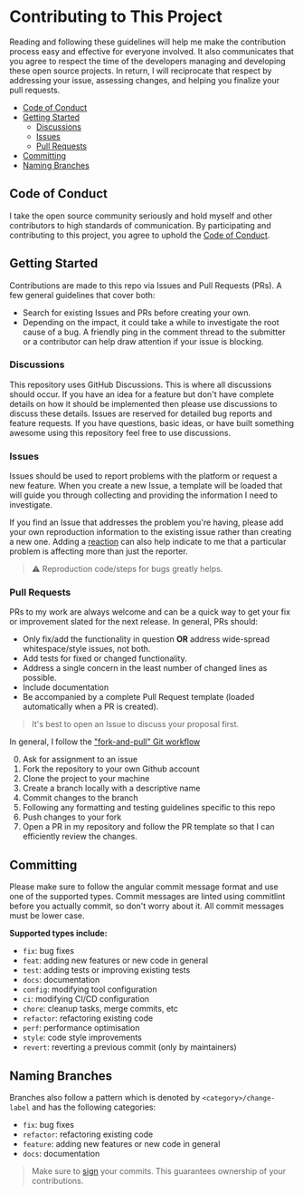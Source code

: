 # Contributing to This Project

Reading and following these guidelines will help me make the contribution process easy and effective for everyone involved. It also communicates that you agree to respect the time of the developers managing and developing these open source projects. In return, I will reciprocate that respect by addressing your issue, assessing changes, and helping you finalize your pull requests.

- [Code of Conduct](#code-of-conduct)
- [Getting Started](#getting-started)
  - [Discussions](#discussions)
  - [Issues](#issues)
  - [Pull Requests](#pull-requests)
- [Committing](#committing)
- [Naming Branches](#naming-branches)

## Code of Conduct

I take the open source community seriously and hold myself and other contributors to high standards of communication. By participating and contributing to this project, you agree to uphold the [Code of Conduct](./CODE_OF_CONDUCT.md).

## Getting Started

Contributions are made to this repo via Issues and Pull Requests (PRs). A few general guidelines that cover both:

- Search for existing Issues and PRs before creating your own.
- Depending on the impact, it could take a while to investigate the root cause of a bug. A friendly ping in the comment thread to the submitter or a contributor can help draw attention if your issue is blocking.

### Discussions

This repository uses GitHub Discussions. This is where all discussions should occur. If you have an idea for a feature but don't have complete details on how it should be implemented then please use discussions to discuss these details. Issues are reserved for detailed bug reports and feature requests. If you have questions, basic ideas, or have built something awesome using this repository feel free to use discussions.

### Issues

Issues should be used to report problems with the platform or request a new feature. When you create a new Issue, a template will be loaded that will guide you through collecting and providing the information I need to investigate.

If you find an Issue that addresses the problem you're having, please add your own reproduction information to the existing issue rather than creating a new one. Adding a [reaction](https://github.blog/2016-03-10-add-reactions-to-pull-requests-issues-and-comments/) can also help indicate to me that a particular problem is affecting more than just the reporter.

> ⚠️ Reproduction code/steps for bugs greatly helps.

### Pull Requests

PRs to my work are always welcome and can be a quick way to get your fix or improvement slated for the next release. In general, PRs should:

- Only fix/add the functionality in question **OR** address wide-spread whitespace/style issues, not both.
- Add tests for fixed or changed functionality.
- Address a single concern in the least number of changed lines as possible.
- Include documentation
- Be accompanied by a complete Pull Request template (loaded automatically when a PR is created).

> It's best to open an Issue to discuss your proposal first.

In general, I follow the ["fork-and-pull" Git workflow](https://github.com/susam/gitpr)

0.  Ask for assignment to an issue
1.  Fork the repository to your own Github account
2.  Clone the project to your machine
3.  Create a branch locally with a descriptive name
4.  Commit changes to the branch
5.  Following any formatting and testing guidelines specific to this repo
6.  Push changes to your fork
7.  Open a PR in my repository and follow the PR template so that I can efficiently review the changes.

## Committing

Please make sure to follow the angular commit message format and use one of the
supported types. Commit messages are linted using commitlint before you actually
commit, so don't worry about it. All commit messages must be lower case.

**Supported types include:**

- `fix`: bug fixes
- `feat`: adding new features or new code in general
- `test`: adding tests or improving existing tests
- `docs`: documentation
- `config`: modifying tool configuration
- `ci`: modifying CI/CD configuration
- `chore`: cleanup tasks, merge commits, etc
- `refactor`: refactoring existing code
- `perf`: performance optimisation
- `style`: code style improvements
- `revert`: reverting a previous commit (only by maintainers)

## Naming Branches

Branches also follow a pattern which is denoted by `<category>/change-label` and
has the following categories:

- `fix`: bug fixes
- `refactor`: refactoring existing code
- `feature`: adding new features or new code in general
- `docs`: documentation

> Make sure to
> [sign](https://docs.github.com/en/github/authenticating-to-github/managing-commit-signature-verification)
> your commits. This guarantees ownership of your contributions.
